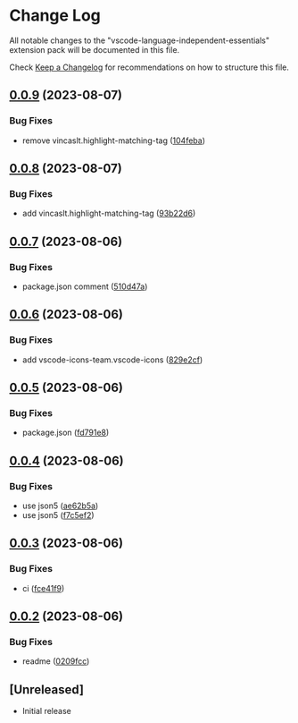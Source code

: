 # Change Log

All notable changes to the "vscode-language-independent-essentials" extension pack will be documented in this file.

Check [Keep a Changelog](http://keepachangelog.com/) for recommendations on how to structure this file.

## [0.0.9](https://github.com/james-curtis/vscode-language-independent-essentials/compare/v0.0.8...v0.0.9) (2023-08-07)


### Bug Fixes

* remove vincaslt.highlight-matching-tag ([104feba](https://github.com/james-curtis/vscode-language-independent-essentials/commit/104feba534a8253de46f835a7734b463168bf162))

## [0.0.8](https://github.com/james-curtis/vscode-language-independent-essentials/compare/v0.0.7...v0.0.8) (2023-08-07)


### Bug Fixes

* add vincaslt.highlight-matching-tag ([93b22d6](https://github.com/james-curtis/vscode-language-independent-essentials/commit/93b22d652a536626bf640f7b879f0506e9602bc4))

## [0.0.7](https://github.com/james-curtis/vscode-language-independent-essentials/compare/v0.0.6...v0.0.7) (2023-08-06)


### Bug Fixes

* package.json comment ([510d47a](https://github.com/james-curtis/vscode-language-independent-essentials/commit/510d47ae18de4ad09192c1f58e5eb92bbd6e8ba5))

## [0.0.6](https://github.com/james-curtis/vscode-language-independent-essentials/compare/v0.0.5...v0.0.6) (2023-08-06)


### Bug Fixes

* add vscode-icons-team.vscode-icons ([829e2cf](https://github.com/james-curtis/vscode-language-independent-essentials/commit/829e2cf0f88ec249e639c6cc2f807dd4c855b299))

## [0.0.5](https://github.com/james-curtis/vscode-language-independent-essentials/compare/v0.0.4...v0.0.5) (2023-08-06)


### Bug Fixes

* package.json ([fd791e8](https://github.com/james-curtis/vscode-language-independent-essentials/commit/fd791e8241ebb4b08783db28ebdd33dcbc46b9b4))

## [0.0.4](https://github.com/james-curtis/vscode-language-independent-essentials/compare/v0.0.3...v0.0.4) (2023-08-06)


### Bug Fixes

* use json5 ([ae62b5a](https://github.com/james-curtis/vscode-language-independent-essentials/commit/ae62b5a9663d8990fb7cf63e7b74ed53ac35fab1))
* use json5 ([f7c5ef2](https://github.com/james-curtis/vscode-language-independent-essentials/commit/f7c5ef25093796645acf245d54e2ca5e094ae9c3))

## [0.0.3](https://github.com/james-curtis/vscode-language-independent-essentials/compare/v0.0.2...v0.0.3) (2023-08-06)


### Bug Fixes

* ci ([fce41f9](https://github.com/james-curtis/vscode-language-independent-essentials/commit/fce41f9906c0e4879d6bbde9ec598b085c28866b))

## [0.0.2](https://github.com/james-curtis/vscode-language-independent-essentials/compare/v0.0.1...v0.0.2) (2023-08-06)


### Bug Fixes

* readme ([0209fcc](https://github.com/james-curtis/vscode-language-independent-essentials/commit/0209fcc74fa75bc6e460d1470d8b4696fb15dbf9))

## [Unreleased]

- Initial release
